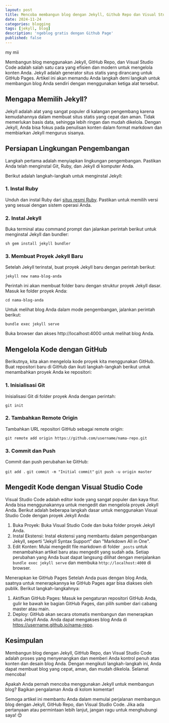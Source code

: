 ```yaml
---
layout: post
title: Mencoba membangun blog dengan Jekyll, Github Repo dan Visual Studio Code
date: 2024-11-24
categories: blogging
tags: [jekyll, blog]
description: 'ngeblog gratis dengan Github Page'
published: false
---
```


my mii

Membangun blog menggunakan Jekyll, GitHub Repo, dan Visual Studio Code adalah salah satu cara yang efisien dan modern untuk mengelola konten Anda. Jekyll adalah generator situs statis yang dirancang untuk GitHub Pages. Artikel ini akan memandu Anda langkah demi langkah untuk membangun blog Anda sendiri dengan menggunakan ketiga alat tersebut. 

## Mengapa Memilih Jekyll?

Jekyll adalah alat yang sangat populer di kalangan pengembang karena kemudahannya dalam membuat situs statis yang cepat dan aman. Tidak memerlukan basis data, sehingga lebih ringan dan mudah dikelola. Dengan Jekyll, Anda bisa fokus pada penulisan konten dalam format markdown dan membiarkan Jekyll mengurus sisanya. 

## Persiapan Lingkungan Pengembangan

Langkah pertama adalah menyiapkan lingkungan pengembangan. Pastikan Anda telah menginstal Git, Ruby, dan Jekyll di komputer Anda.

Berikut adalah langkah-langkah untuk menginstal Jekyll: 

### 1. Instal Ruby
Unduh dan instal Ruby dari [situs resmi Ruby](https://www.ruby-lang.org/en/). Pastikan untuk memilih versi yang sesuai dengan sistem operasi Anda. 
### 2. Instal Jekyll
Buka terminal atau command prompt dan jalankan perintah berikut untuk menginstal Jekyll dan bundler: 

`sh gem install jekyll bundler`

### 3. Membuat Proyek Jekyll Baru
Setelah Jekyll terinstal, buat proyek Jekyll baru dengan perintah berikut:

`jekyll new nama-blog-anda`

Perintah ini akan membuat folder baru dengan struktur proyek Jekyll dasar. Masuk ke folder proyek Anda:

`cd nama-blog-anda`

Untuk melihat blog Anda dalam mode pengembangan, jalankan perintah berikut:

`bundle exec jekyll serve`

Buka browser dan akses http://localhost:4000 untuk melihat blog Anda.

## Mengelola Kode dengan GitHub
Berikutnya, kita akan mengelola kode proyek kita menggunakan GitHub. Buat repositori baru di GitHub dan ikuti langkah-langkah berikut untuk menambahkan proyek Anda ke repositori:

### 1. Inisialisasi Git
Inisialisasi Git di folder proyek Anda dengan perintah:

`git init`

### 2. Tambahkan Remote Origin
Tambahkan URL repositori GitHub sebagai remote origin:

`git remote add origin https://github.com/username/nama-repo.git`

### 3. Commit dan Push
Commit dan push perubahan ke GitHub:

`git add .`
`git commit -m "Initial commit"`
`git push -u origin master`

## Mengedit Kode dengan Visual Studio Code
Visual Studio Code adalah editor kode yang sangat populer dan kaya fitur. Anda bisa menggunakannya untuk mengedit dan mengelola proyek Jekyll Anda. Berikut adalah beberapa langkah dasar untuk menggunakan Visual Studio Code dengan proyek Jekyll Anda:

1. Buka Proyek: Buka Visual Studio Code dan buka folder proyek Jekyll Anda.
2. Instal Ekstensi: Instal ekstensi yang membantu dalam pengembangan Jekyll, seperti "Jekyll Syntax Support" dan "Markdown All in One".
3. Edit Konten: Mulai mengedit file markdown di folder `_posts` untuk menambahkan artikel baru atau mengedit yang sudah ada. Setiap perubahan yang Anda buat dapat langsung dilihat dengan menjalankan `bundle exec jekyll serve` dan membuka `http://localhost:4000` di browser.

Menerapkan ke GitHub Pages
Setelah Anda puas dengan blog Anda, saatnya untuk menerapkannya ke GitHub Pages agar bisa diakses oleh publik. Berikut langkah-langkahnya:

1. Aktifkan GitHub Pages: Masuk ke pengaturan repositori GitHub Anda, gulir ke bawah ke bagian GitHub Pages, dan pilih sumber dari cabang master atau main.
2. Deploy: GitHub akan secara otomatis membangun dan menerapkan situs Jekyll Anda. Anda dapat mengakses blog Anda di https://username.github.io/nama-repo.

## Kesimpulan
Membangun blog dengan Jekyll, GitHub Repo, dan Visual Studio Code adalah proses yang menyenangkan dan memberi Anda kontrol penuh atas konten dan desain blog Anda. Dengan mengikuti langkah-langkah ini, Anda dapat membuat blog yang cepat, aman, dan mudah dikelola. Selamat mencoba!

Apakah Anda pernah mencoba menggunakan Jekyll untuk membangun blog? Bagikan pengalaman Anda di kolom komentar!

Semoga artikel ini membantu Anda dalam memulai perjalanan membangun blog dengan Jekyll, GitHub Repo, dan Visual Studio Code. Jika ada pertanyaan atau permintaan lebih lanjut, jangan ragu untuk menghubungi saya! 😊